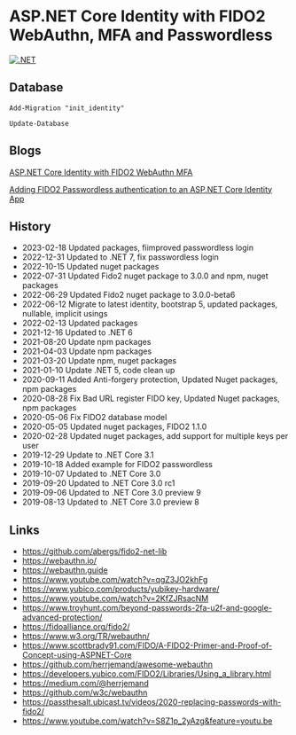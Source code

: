 # ASP.NET Core Identity with FIDO2 WebAuthn, MFA and Passwordless 

[![.NET](https://github.com/damienbod/AspNetCoreIdentityFido2Mfa/workflows/.NET/badge.svg)](https://github.com/damienbod/AspNetCoreIdentityFido2Mfa/actions?query=workflow%3A.NET)

## Database

```
Add-Migration "init_identity" 
```

```
Update-Database
```

## Blogs

[ASP.NET Core Identity with FIDO2 WebAuthn MFA](https://damienbod.com/2019/08/06/asp-net-core-identity-with-fido2-webauthn-mfa/)

[Adding FIDO2 Passwordless authentication to an ASP.NET Core Identity App](https://damienbod.com/2019/10/18/adding-fido2-passwordless-authentication-to-an-asp-net-core-identity-app/)

## History

- 2023-02-18 Updated packages, fiimproved passwordless login
- 2022-12-31 Updated to .NET 7, fix passwordless login
- 2022-10-15 Updated nuget packages
- 2022-07-31 Updated Fido2 nuget package to 3.0.0 and npm, nuget packages
- 2022-06-29 Updated Fido2 nuget package to 3.0.0-beta6
- 2022-06-12 Migrate to latest identity, bootstrap 5, updated packages, nullable, implicit usings
- 2022-02-13 Updated packages
- 2021-12-16 Updated to .NET 6
- 2021-08-20 Update npm packages
- 2021-04-03 Update npm packages
- 2021-03-20 Update npm, nuget packages
- 2021-01-10 Update .NET 5, code clean up
- 2020-09-11 Added Anti-forgery protection, Updated Nuget packages, npm packages
- 2020-08-28 Fix Bad URL register FIDO key, Updated Nuget packages, npm packages
- 2020-05-06 Fix FIDO2 database model
- 2020-05-05 Updated nuget packages, FIDO2 1.1.0
- 2020-02-28 Updated nuget packages, add support for multiple keys per user
- 2019-12-29 Update to .NET Core 3.1
- 2019-10-18 Added example for FIDO2 passwordless
- 2019-10-07 Updated to .NET Core 3.0
- 2019-09-20 Updated to .NET Core 3.0 rc1
- 2019-09-06 Updated to .NET Core 3.0 preview 9
- 2019-08-13 Updated to .NET Core 3.0 preview 8

## Links

- https://github.com/abergs/fido2-net-lib
- https://webauthn.io/
- https://webauthn.guide
- https://www.youtube.com/watch?v=qgZ3JO2khFg
- https://www.yubico.com/products/yubikey-hardware/
- https://www.youtube.com/watch?v=2KfZJRsacNM
- https://www.troyhunt.com/beyond-passwords-2fa-u2f-and-google-advanced-protection/
- https://fidoalliance.org/fido2/
- https://www.w3.org/TR/webauthn/
- https://www.scottbrady91.com/FIDO/A-FIDO2-Primer-and-Proof-of-Concept-using-ASPNET-Core
- https://github.com/herrjemand/awesome-webauthn
- https://developers.yubico.com/FIDO2/Libraries/Using_a_library.html
- https://medium.com/@herrjemand
- https://github.com/w3c/webauthn
- https://passthesalt.ubicast.tv/videos/2020-replacing-passwords-with-fido2/
- https://www.youtube.com/watch?v=S8Z1p_2yAzg&feature=youtu.be
